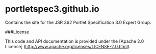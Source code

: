 portletspec3.github.io
======================

Contains the site for the JSR 362 Portlet Specification 3.0 Expert Group.

###License

This code and API documentation is provided under the [Apache 2.0 License] (http://www.apache.org/licenses/LICENSE-2.0.html). 
